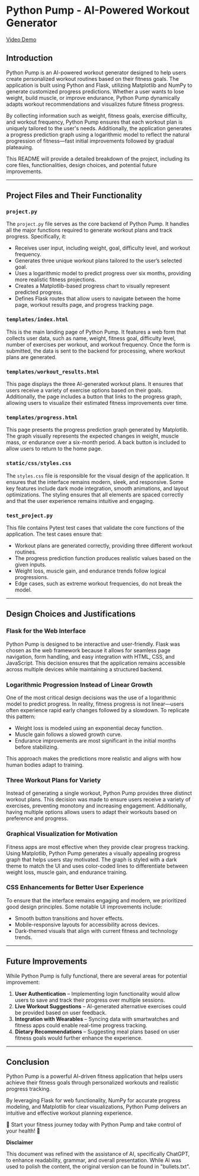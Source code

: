 # Python Pump - AI-Powered Workout Generator

[Video Demo](https://youtu.be/BvXBOT2t9W4)

## Introduction

Python Pump is an AI-powered workout generator designed to help users create personalized workout routines based on their fitness goals. The application is built using Python and Flask, utilizing Matplotlib and NumPy to generate customized progress predictions. Whether a user wants to lose weight, build muscle, or improve endurance, Python Pump dynamically adapts workout recommendations and visualizes future fitness progress.

By collecting information such as weight, fitness goals, exercise difficulty, and workout frequency, Python Pump ensures that each workout plan is uniquely tailored to the user's needs. Additionally, the application generates a progress prediction graph using a logarithmic model to reflect the natural progression of fitness—fast initial improvements followed by gradual plateauing.

This README will provide a detailed breakdown of the project, including its core files, functionalities, design choices, and potential future improvements.

---

## Project Files and Their Functionality

### `project.py`

The `project.py` file serves as the core backend of Python Pump. It handles all the major functions required to generate workout plans and track progress. Specifically, it:

- Receives user input, including weight, goal, difficulty level, and workout frequency.
- Generates three unique workout plans tailored to the user’s selected goal.
- Uses a logarithmic model to predict progress over six months, providing more realistic fitness projections.
- Creates a Matplotlib-based progress chart to visually represent predicted progress.
- Defines Flask routes that allow users to navigate between the home page, workout results page, and progress tracking page.

### `templates/index.html`

This is the main landing page of Python Pump. It features a web form that collects user data, such as name, weight, fitness goal, difficulty level, number of exercises per workout, and workout frequency. Once the form is submitted, the data is sent to the backend for processing, where workout plans are generated.

### `templates/workout_results.html`

This page displays the three AI-generated workout plans. It ensures that users receive a variety of exercise options based on their goals. Additionally, the page includes a button that links to the progress graph, allowing users to visualize their estimated fitness improvements over time.

### `templates/progress.html`

This page presents the progress prediction graph generated by Matplotlib. The graph visually represents the expected changes in weight, muscle mass, or endurance over a six-month period. A back button is included to allow users to return to the home page.

### `static/css/styles.css`

The `styles.css` file is responsible for the visual design of the application. It ensures that the interface remains modern, sleek, and responsive. Some key features include dark mode integration, smooth animations, and layout optimizations. The styling ensures that all elements are spaced correctly and that the user experience remains intuitive and engaging.

### `test_project.py`

This file contains Pytest test cases that validate the core functions of the application. The test cases ensure that:

- Workout plans are generated correctly, providing three different workout routines.
- The progress prediction function produces realistic values based on the given inputs.
- Weight loss, muscle gain, and endurance trends follow logical progressions.
- Edge cases, such as extreme workout frequencies, do not break the model.

---

## Design Choices and Justifications

### Flask for the Web Interface

Python Pump is designed to be interactive and user-friendly. Flask was chosen as the web framework because it allows for seamless page navigation, form handling, and easy integration with HTML, CSS, and JavaScript. This decision ensures that the application remains accessible across multiple devices while maintaining a structured backend.

### Logarithmic Progression Instead of Linear Growth

One of the most critical design decisions was the use of a logarithmic model to predict progress. In reality, fitness progress is not linear—users often experience rapid early changes followed by a slowdown. To replicate this pattern:

- Weight loss is modeled using an exponential decay function.
- Muscle gain follows a slowed growth curve.
- Endurance improvements are most significant in the initial months before stabilizing.

This approach makes the predictions more realistic and aligns with how human bodies adapt to training.

### Three Workout Plans for Variety

Instead of generating a single workout, Python Pump provides three distinct workout plans. This decision was made to ensure users receive a variety of exercises, preventing monotony and increasing engagement. Additionally, having multiple options allows users to adapt their workouts based on preference and progress.

### Graphical Visualization for Motivation

Fitness apps are most effective when they provide clear progress tracking. Using Matplotlib, Python Pump generates a visually appealing progress graph that helps users stay motivated. The graph is styled with a dark theme to match the UI and uses color-coded lines to differentiate between weight loss, muscle gain, and endurance training.

### CSS Enhancements for Better User Experience

To ensure that the interface remains engaging and modern, we prioritized good design principles. Some notable UI improvements include:

- Smooth button transitions and hover effects.
- Mobile-responsive layouts for accessibility across devices.
- Dark-themed visuals that align with current fitness and technology trends.

---

## Future Improvements

While Python Pump is fully functional, there are several areas for potential improvement:

1. **User Authentication** – Implementing login functionality would allow users to save and track their progress over multiple sessions.
2. **Live Workout Suggestions** – AI-generated alternative exercises could be provided based on user feedback.
3. **Integration with Wearables** – Syncing data with smartwatches and fitness apps could enable real-time progress tracking.
4. **Dietary Recommendations** – Suggesting meal plans based on user fitness goals would further enhance the experience.

---

## Conclusion

Python Pump is a powerful AI-driven fitness application that helps users achieve their fitness goals through personalized workouts and realistic progress tracking. 

By leveraging Flask for web functionality, NumPy for accurate progress modeling, and Matplotlib for clear visualizations, Python Pump delivers an intuitive and effective workout planning experience.

🚀 Start your fitness journey today with Python Pump and take control of your health! 💪

**Disclaimer**  

This document was refined with the assistance of AI, specifically ChatGPT, to enhance readability, grammar, and overall presentation. While AI was used to polish the content, the original version can be found in "bullets.txt".